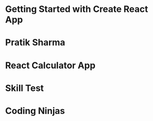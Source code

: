 # Getting Started with Create React App

# Pratik Sharma
# React Calculator App
# Skill Test 
# Coding Ninjas 
